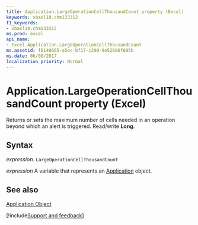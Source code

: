 ```yaml
---
title: Application.LargeOperationCellThousandCount property (Excel)
keywords: vbaxl10.chm133312
f1_keywords:
- vbaxl10.chm133312
ms.prod: excel
api_name:
- Excel.Application.LargeOperationCellThousandCount
ms.assetid: f6140665-a5ec-bf17-c290-9e52686f605b
ms.date: 06/08/2017
localization_priority: Normal
---
```



# Application.LargeOperationCellThousandCount property (Excel)

Returns or sets the maximum number of cells needed in an operation beyond which an alert is triggered. Read/write  **Long**.


## Syntax

_expression_. `LargeOperationCellThousandCount`

_expression_ A variable that represents an [Application](Excel.Application-graph-property.md) object.


## See also


[Application Object](Excel.Application(object).md)

[!include[Support and feedback](~/includes/feedback-boilerplate.md)]